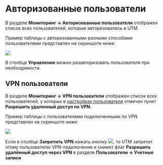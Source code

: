 # Авторизованные пользователи

В разделе **Мониторинг -&gt; Авторизованные пользователи** отображен список всех пользователей, которые авторизовались в UTM.

Пример таблицы с авторизованными разными способами пользователями представлен на скриншоте ниже:

![](../../../_images/autho-user.png)

В столбце **Управление** можно разавторизовать пользователя при необходимости.

## VPN пользователи

В разделе **Мониторинг -> VPN пользователи** отображен список всех пользователей, у которых в [настройках пользователя](../users/customization-of-users.md) отмечен пункт **Разрешить удаленный доступ по VPN**.

Пример таблицы с пользователями подключенными по VPN представлен на скриншоте ниже:

![](../../../_images/vpn-auth.png)

Если в столбце **Запретить VPN** нажать кнопку ![](../../../_images/vpn-auth1.png), то UTM запретит этому пользователю VPN-подключение и снимет флаг **Разрешить удалённый доступ через VPN** в разделе **Пользователи -&gt; Учетные записи**


